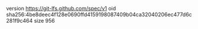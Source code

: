 version https://git-lfs.github.com/spec/v1
oid sha256:4be8deec4f128e0690ffd4159198087409b04ca32040206ec477d6c281f9c464
size 956
